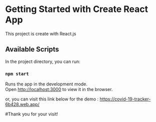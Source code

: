 # Getting Started with Create React App

This project is create with React.js

## Available Scripts

In the project directory, you can run:

### `npm start`

Runs the app in the development mode.\
Open [http://localhost:3000](http://localhost:3000) to view it in the browser.

or, you can visit this link below for the demo :
https://covid-19-tracker-6b428.web.app/

#Thank you for your visit!



